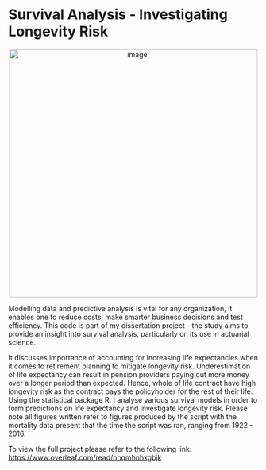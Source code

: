 # Survival Analysis - Investigating Longevity Risk

<p align="center">
<img width="500" alt="image"src="https://user-images.githubusercontent.com/40894018/166569325-9ca39b6e-9228-4cfe-a6fc-39ec20495aaa.png">
</p>

Modelling data and predictive analysis is vital for any organization, it enables one to reduce costs, make smarter business decisions and test efficiency. This code is part of my dissertation project - the study aims to provide an insight into survival analysis, particularly on its use in actuarial science.

It discusses importance of accounting for increasing life expectancies when it comes to retirement planning to mitigate longevity risk. Underestimation of life expectancy can result in pension providers paying out more money over a longer period than expected. Hence, whole of life contract have high longevity risk as the contract pays the policyholder for the rest of their life. Using the statistical package R, I analyse various survival models in order to form predictions on life expectancy and investigate longevity risk. Please note all figures written refer to figures produced by the script with the mortality data present that the time the script was ran, ranging from 1922 - 2016.

To view the full project please refer to the following link: https://www.overleaf.com/read/nhqmhnhxgbjk
